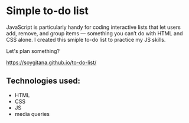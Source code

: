 # Simple to-do list

JavaScript is particularly handy for coding interactive lists that let users add, remove, and group items — something you can’t do with HTML and CSS alone. I created this smiple to-do list to practice my JS skills. 

Let's plan something? 

https://soygitana.github.io/to-do-list/

## Technologies used:

* HTML
* CSS
* JS
* media queries
